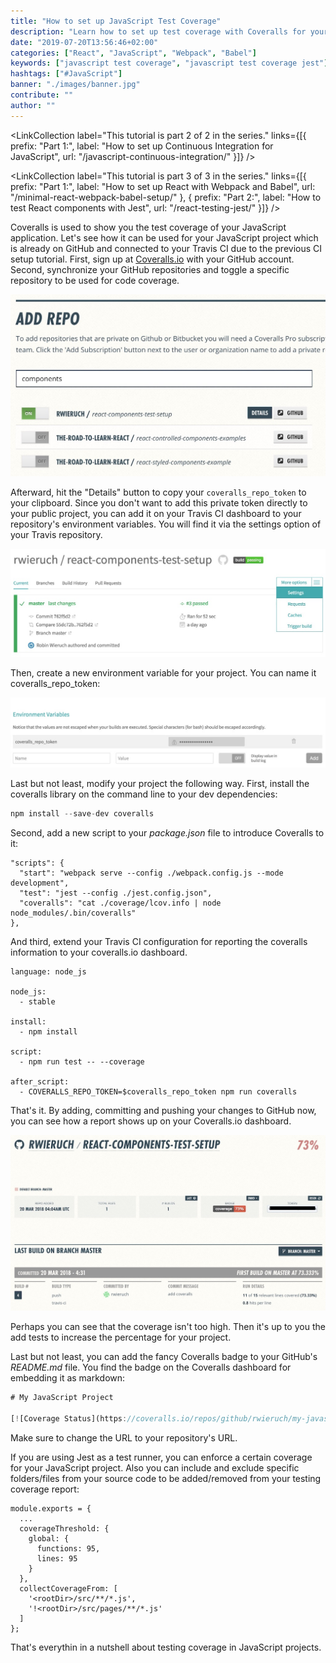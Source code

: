 ```yaml
---
title: "How to set up JavaScript Test Coverage"
description: "Learn how to set up test coverage with Coveralls for your JavaScript project. In this tutorial, we will use Travis CI to set up testing coverage with Coveralls.io ..."
date: "2019-07-20T13:56:46+02:00"
categories: ["React", "JavaScript", "Webpack", "Babel"]
keywords: ["javascript test coverage", "javascript test coverage jest"]
hashtags: ["#JavaScript"]
banner: "./images/banner.jpg"
contribute: ""
author: ""
---
```


<Sponsorship />

<LinkCollection label="This tutorial is part 2 of 2 in the series." links={[{ prefix: "Part 1:", label: "How to set up Continuous Integration for JavaScript", url: "/javascript-continuous-integration/" }]} />

<LinkCollection label="This tutorial is part 3 of 3 in the series." links={[{ prefix: "Part 1:", label: "How to set up React with Webpack and Babel", url: "/minimal-react-webpack-babel-setup/" }, { prefix: "Part 2:", label: "How to test React components with Jest", url: "/react-testing-jest/" }]} />

Coveralls is used to show you the test coverage of your JavaScript application. Let's see how it can be used for your JavaScript project which is already on GitHub and connected to your Travis CI due to the previous CI setup tutorial. First, sign up at [Coveralls.io](https://coveralls.io/) with your GitHub account. Second, synchronize your GitHub repositories and toggle a specific repository to be used for code coverage.

![testing coverage](./images/react-coveralls-testing-coverage.jpg)

Afterward, hit the "Details" button to copy your `coveralls_repo_token` to your clipboard. Since you don't want to add this private token directly to your public project, you can add it on your Travis CI dashboard to your repository's environment variables. You will find it via the settings option of your Travis repository.

![testing coveralls environment variables](./images/react-travis-settings.jpg)

Then, create a new environment variable for your project. You can name it coveralls_repo_token:

![testing travis continuous integration](./images/react-travis-environment-variables.jpg)

Last but not least, modify your project the following way. First, install the coveralls library on the command line to your dev dependencies:

```javascript
npm install --save-dev coveralls
```

Second, add a new script to your *package.json* file to introduce Coveralls to it:

```javascript{4}
"scripts": {
  "start": "webpack serve --config ./webpack.config.js --mode development",
  "test": "jest --config ./jest.config.json",
  "coveralls": "cat ./coverage/lcov.info | node node_modules/.bin/coveralls"
},
```

And third, extend your Travis CI configuration for reporting the coveralls information to your coveralls.io dashboard.

```javascript{10,12,13}
language: node_js

node_js:
  - stable

install:
  - npm install

script:
  - npm run test -- --coverage

after_script:
  - COVERALLS_REPO_TOKEN=$coveralls_repo_token npm run coveralls
```

That's it. By adding, committing and pushing your changes to GitHub now, you can see how a report shows up on your Coveralls.io dashboard.

![testing travis continuous integration](./images/react-testing-coveralls-reporting.jpg)

Perhaps you can see that the coverage isn't too high. Then it's up to you the add tests to increase the percentage for your project.

Last but not least, you can add the fancy Coveralls badge to your GitHub's *README.md* file. You find the badge on the Coveralls dashboard for embedding it as markdown:

```javascript
# My JavaScript Project

[![Coverage Status](https://coveralls.io/repos/github/rwieruch/my-javascript-project/badge.svg?branch=master)](https://coveralls.io/github/rwieruch/my-javascript-project?branch=master)
```

Make sure to change the URL to your repository's URL.

If you are using Jest as a test runner, you can enforce a certain coverage for your JavaScript project. Also you can include and exclude specific folders/files from your source code to be added/removed from your testing coverage report:

```javascript{3,4,5,6,7,8,9,10,11,12}
module.exports = {
  ...
  coverageThreshold: {
    global: {
      functions: 95,
      lines: 95
    }
  },
  collectCoverageFrom: [
    '<rootDir>/src/**/*.js',
    '!<rootDir>/src/pages/**/*.js'
  ]
};
```

That's everythin in a nutshell about testing coverage in JavaScript projects.

<ReadMore label="How to test React components with Jest" link="/react-testing-jest/" />

<ReadMore label="How to end-to-end test React components with Cypress" link="/react-testing-cypress/" />
